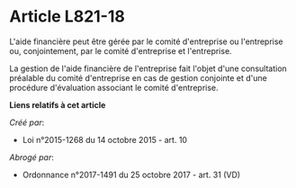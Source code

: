 # Article L821-18

L'aide financière peut être gérée par le comité d'entreprise ou l'entreprise ou, conjointement, par le comité d'entreprise et
l'entreprise. 

La gestion de l'aide financière de l'entreprise fait l'objet d'une consultation préalable du comité d'entreprise en cas de
gestion conjointe et d'une procédure d'évaluation associant le comité d'entreprise.

**Liens relatifs à cet article**

_Créé par_:

  - Loi n°2015-1268 du 14 octobre 2015 - art. 10

_Abrogé par_:

  - Ordonnance n°2017-1491 du 25 octobre 2017 - art. 31 (VD)

